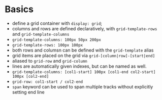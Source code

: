 # Basics

- define a grid container with `display: grid`;
- columns and rows are defined declaratively, with `grid-template-rows` and `grid-template-columns`
 - `grid-template-columns: 100px 50px 200px`
 - `grid-template-rows: 100px 100px`
 - both rows and columsn can be defined with the `grid-template` alias
- grid items are placed on the grid via `grid-[column|row]-[start|end]`
 - aliased to `grid-row` and `grid-column`
- lines are automatically given indexes, but can be named as well.
 - `grid-template-columns: [col1-start] 100px [col1-end col2-start] 100px [col2-end]`
 - `grid-row: col1-start / col2-end`
- `span` keyword can be used to span multiple tracks without explicitly setting end line
